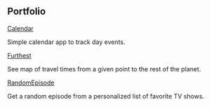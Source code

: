 ## Portfolio

[Calendar](https://calendar.projects.oleg.kim/)

Simple calendar app to track day events.

[Furthest](https://furthest.projects.oleg.kim/)

See map of travel times from a given point to the rest of the planet.

[RandomEpisode](https://randomepisode.projects.oleg.kim/)

Get a random episode from a personalized list of favorite TV shows.

